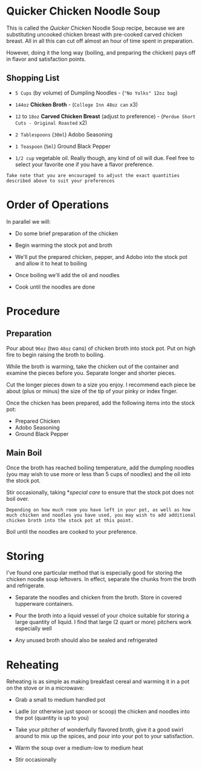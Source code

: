 # Quicker Chicken Noodle Soup

This is called the *Quicker* Chicken Noodle Soup recipe, because we
are substituting uncooked chicken breast with pre-cooked carved
chicken breast. All in all this can cut off almost an hour of time
spent in preparation.

However, doing it the long way (boiling, and preparing the chicken)
pays off in flavor and satisfaction points.


## Shopping List

* ``5 Cups`` (by volume) of Dumpling Noodles - (``"No Yolks" 12oz bag``)

* ``144oz`` **Chicken Broth** - (``College Inn 48oz can`` x3)

* ``12`` to ``18oz`` **Carved Chicken Breast** (adjust to
  preference) - (``Perdue Short Cuts - Original Roasted`` x2)

* ``2 Tablespoons`` (``30ml``) Adobo Seasoning

* ``1 Teaspoon`` (``5ml``) Ground Black Pepper

* ``1/2 cup`` vegetable oil. Really though, any kind of oil will
  due. Feel free to select your favorite one if you have a flavor
  preference.


```
Take note that you are encouraged to adjust the exact quantities
described above to suit your preferences
```

# Order of Operations

In parallel we will:

* Do some brief preparation of the chicken

* Begin warming the stock pot and broth

* We'll put the prepared chicken, pepper, and Adobo into the stock pot
  and allow it to heat to boiling

* Once boiling we'll add the oil and noodles

* Cook until the noodles are done

# Procedure

## Preparation

Pour about ``96oz`` (two ``48oz`` cans) of chicken broth into stock
pot. Put on high fire to begin raising the broth to boiling.

While the broth is warming, take the chicken out of the container and
examine the pieces before you. Separate longer and shorter pieces.

Cut the longer pieces down to a size you enjoy. I recommend each piece
be about (plus or minus) the size of the tip of your pinky or index
finger.

Once the chicken has been prepared, add the following items into the
stock pot:

* Prepared Chicken
* Adobo Seasoning
* Ground Black Pepper


## Main Boil

Once the broth has reached boiling temperature, add the dumpling
noodles (you may wish to use more or less than 5 cups of noodles) and
the oil into the stock pot.

Stir occasionally, taking **special care* to ensure that the stock pot
does not boil over.


```
Depending on how much room you have left in your pot, as well as how
much chicken and noodles you have used, you may wish to add additional
chicken broth into the stock pot at this point.
```


Boil until the noodles are cooked to your preference.


# Storing

I've found one particular method that is especially good for storing
the chicken noodle soup leftovers. In effect, separate the chunks from
the broth and refrigerate.

* Separate the noodles and chicken from the broth. Store in covered
  tupperware containers.

* Pour the broth into a liquid vessel of your choice suitable for
  storing a large quantity of liquid. I find that large (2 quart or
  more) pitchers work especially well

* Any unused broth should also be sealed and refrigerated

# Reheating

Reheating is as simple as making breakfast cereal and warming it in a
pot on the stove or in a microwave:

* Grab a small to medium handled pot

* Ladle (or otherwise just spoon or scoop) the chicken and noodles
  into the pot (quantity is up to you)

* Take your pitcher of wonderfully flavored broth, give it a good
  swirl around to mix up the spices, and pour into your pot to your
  satisfaction.

* Warm the soup over a medium-low to medium heat

* Stir occasionally
